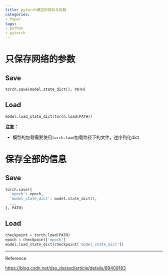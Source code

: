 ```yaml
---
title: pytorch模型的保存与加载
categories:
- Paper
tags:
- python
- pytorch
---
```


# 只保存网络的参数

## Save

```python
torch.save(model.state_dict(), PATH)
```

## Load

```python
model.load_state_dict(torch.load(PATH))
```

**注意：**

- 模型的加载需要使用`torch.load`加载路径下的文件，逆序列化dict

# 保存全部的信息

## Save

```python
torch.save({
  'epoch': epoch,
  'model_state_dict': model.state_dict(),
  ...
}, PATH)
```

## Load

```python
checkpoint = torch.load(PATH)
epoch = checkpoint['epoch']
model.load_state_dict(checkpoint['model_state_dict'])
```







----

Reference

https://blog.csdn.net/dss_dssssd/article/details/89409183